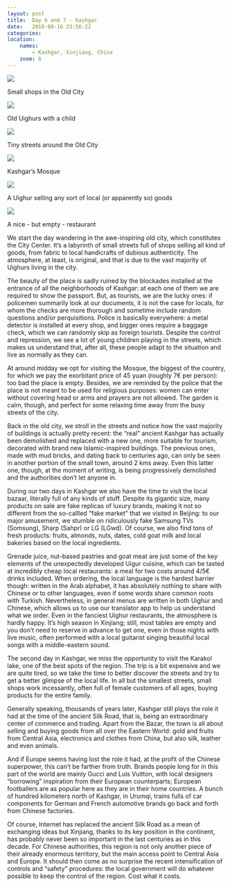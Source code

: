 ```yaml
---
layout: post
title:  Day 6 and 7 - Kashgar
date:   2018-08-16 23:56:22
categories: 
location:
    names:
        - Kashgar, Xinjiang, China
    zoom: 6
---
```


<div class="post-image">
    <img src="https://s3.eu-west-3.amazonaws.com/com.simonecivetta.centralasia2018/1534729919.26553-2.jpeg" />
    <p class="post-image-caption">Small shops in the Old City</p>
</div>

<div class="post-image">
    <img src="https://s3.eu-west-3.amazonaws.com/com.simonecivetta.centralasia2018/1534729919.26553-0.jpeg" />
    <p class="post-image-caption">Old Uighurs with a child</p>
</div>

<div class="post-image">
    <img src="https://s3.eu-west-3.amazonaws.com/com.simonecivetta.centralasia2018/1534729919.26553-1.jpeg" />
    <p class="post-image-caption">Tiny streets around the Old City</p>
</div>

<div class="post-image">
    <img src="https://s3.eu-west-3.amazonaws.com/com.simonecivetta.centralasia2018/1534729919.26553-3.jpeg" />
    <p class="post-image-caption">Kashgar’s Mosque</p>
</div>

<div class="post-image">
    <img src="https://s3.eu-west-3.amazonaws.com/com.simonecivetta.centralasia2018/1534729919.26553-5.jpeg" />
    <p class="post-image-caption">A Uighur selling any sort of local (or apparently so) goods</p>
</div>

<div class="post-image">
    <img src="https://s3.eu-west-3.amazonaws.com/com.simonecivetta.centralasia2018/1534729919.26553-4.jpeg" />
    <p class="post-image-caption">A nice - but empty - restaurant</p>
</div>

We start the day wandering in the awe-inspiring old city, which constitutes the City Center. It’s a labyrinth of small streets full of shops selling all kind of goods, from fabric to local handicrafts of dubious authenticity. The atmosphere, at least, is original, and that is due to the vast majority of Uighurs living in the city.

The beauty of the place is sadly ruined by the blockades installed at the entrance of all the neighborhoods of Kashgar: at each one of them we are required to show the passport. But, as tourists, we are the lucky ones: if policemen summarily look at our documents, it is not the case for locals, for whom the checks are more thorough and sometime include random questions and/or perquisitions. Police is basically everywhere: a metal detector is installed at every shop, and bigger ones require a baggage check, which we can randomly skip as foreign tourists. Despite the control and repression, we see a lot of young children playing in the streets, which makes us understand that, after all, these people adapt to the situation and live as normally as they can.

At around midday we opt for visiting the Mosque, the biggest of the country, for which we pay the exorbitant price of 45 yuan (roughly 7€ per person): too bad the place is empty. Besides, we are reminded by the police that the place is not meant to be used for religious purposes: women can enter without covering head or arms and prayers are not allowed. The garden is calm, though, and perfect for some relaxing time away from the busy streets of the city.

Back in the old city, we stroll in the streets and notice how the vast majority of buildings is actually pretty recent: the “real” ancient Kashgar has actually been demolished and replaced with a new one, more suitable for tourism, decorated with brand new Islamic-inspired buildings. The previous ones, made with mud bricks, and dating back to centuries ago, can only be seen in another portion of the small town, around 2 kms away. Even this latter one, though, at the moment of writing, is being progressively demolished and the authorities don’t let anyone in.

During our two days in Kashgar we also have the time to visit the local bazaar, literally full of any kinds of stuff. Despite its gigantic size, many products on sale are fake replicas of luxury brands, making it not so different from the so-callled “fake market” that we visited in Beijing: to our major amusement, we stumble on ridiculously fake Samsung TVs (Somsung), Sharp (Sahpr) or LG (LGwd). Of course, we also find tons of fresh products: fruits, almonds, nuts, dates, cold goat milk and local bakeries based on the local ingredients.

Grenade juice, nut-based pastries and goat meat are just some of the key elements of the unexpectedly developed Uigur cuisine, which can be tasted at incredibly cheap local restaurants: a meal for two costs around 4/5€ drinks included. When ordering, the local language is the hardest barrier though: written in the Arab alphabet, it has absolutely nothing to share with Chinese or to other languages, even if some words share common roots with Turkish. Nevertheless, in general menus are written in both Uighur and Chinese, which allows us to use our translator app to help us understand what we order.
Even in the fanciest Uighur restaurants, the atmosphere is hardly happy. It’s high season in Xinjiang; still, most tables are empty and you don’t need to reserve in advance to get one, even in those nights with live music, often performed with a local guitarist singing beautiful local songs with a middle-eastern sound.

The second day in Kashgar, we miss the opportunity to visit the Karakol lake, one of the best spots of the region. The trip is a bit expensive and we are quite tired, so we take the time to better discover the streets and try to get a better glimpse of the local life. In all but the smallest streets, small shops work incessantly, often full of female customers of all ages, buying products for the entire family.

Generally speaking, thousands of years later, Kashgar still plays the role it had at the time of the ancient Silk Road, that is, being an extraordinary center of commerce and trading. Apart from the Bazar, the town is all about selling and buying goods from all over the Eastern World: gold and fruits from Central Asia, electronics and clothes from China, but also silk, leather and even animals.

And if Europe seems having lost the role it had, at the profit of the Chinese superpower, this can’t be farther from truth. Brands people long for in this part of the world are mainly Gucci and Luis Vuitton, with local designers “borrowing” inspiration from their European counterparts; European footballers are as popular here as they are in their home countries. A bunch of hundred kilometers north of Kashgar, in Urumqi, trains fulls of car components for German and French automotive brands go back and forth from Chinese factories. 

Of course, Internet has replaced the ancient Silk Road as a mean of exchanging ideas but Xinjiang, thanks to its key position in the continent, has probably never been so important in the last centuries as in this decade. For Chinese authorities, this region is not only another piece of their already enormous territory, but the main access point to Central Asia and Europe. It should then come as no surprise the recent intensification of controls and “safety” procedures: the local government will do whatever possible to keep the control of the region. Cost what it costs.
